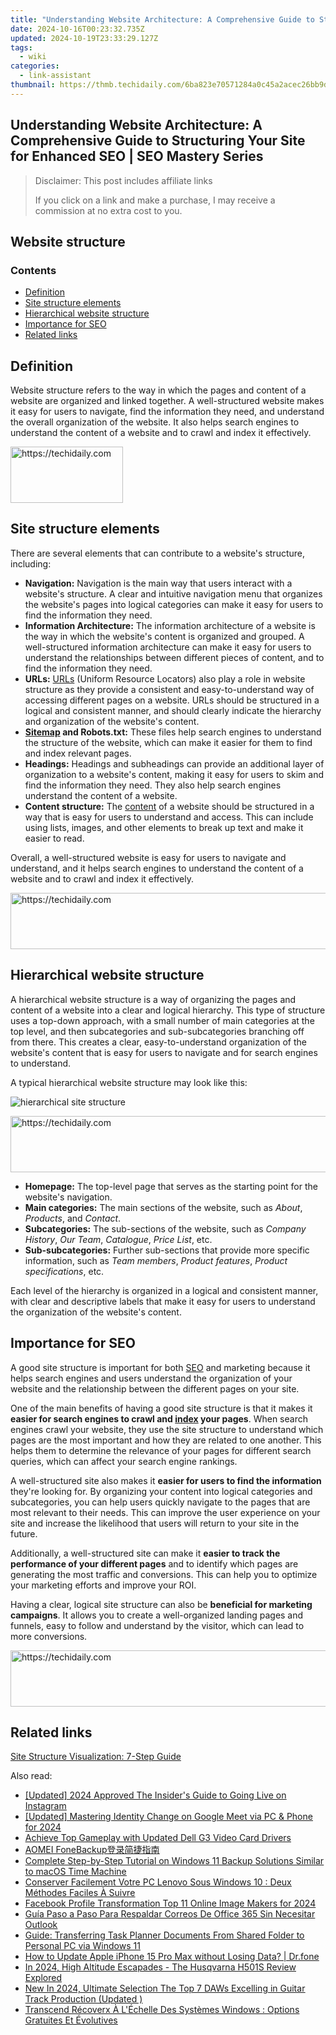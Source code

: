 ```yaml
---
title: "Understanding Website Architecture: A Comprehensive Guide to Structuring Your Site for Enhanced SEO | SEO Mastery Series"
date: 2024-10-16T00:23:32.735Z
updated: 2024-10-19T23:33:29.127Z
tags:
  - wiki
categories:
  - link-assistant
thumbnail: https://thmb.techidaily.com/6ba823e70571284a0c45a2acec26bb9d28a4fab8bdde6a1d84cbac37f185e31d.jpg
---
```


## Understanding Website Architecture: A Comprehensive Guide to Structuring Your Site for Enhanced SEO | SEO Mastery Series

>  Disclaimer: This post includes affiliate links
>
>  If you click on a link and make a purchase, I may receive a commission at no extra cost to you.
>

## Website structure

### Contents

* [Definition](https://tools.techidaily.com/link-assistant/products/)
* [Site structure elements](https://tools.techidaily.com/link-assistant/products/)
* [Hierarchical website structure](https://tools.techidaily.com/link-assistant/products/)
* [Importance for SEO](https://tools.techidaily.com/link-assistant/products/)
* [Related links](https://tools.techidaily.com/link-assistant/products/)

## Definition

Website structure refers to the way in which the pages and content of a website are organized and linked together. A well-structured website makes it easy for users to navigate, find the information they need, and understand the overall organization of the website. It also helps search engines to understand the content of a website and to crawl and index it effectively.

<!-- affiliate ads begin -->
<a href="https://aligracehair.sjv.io/c/5597632/2135397/19272" target="_top" id="2135397">
  <img src="//a.impactradius-go.com/display-ad/19272-2135397" border="0" alt="https://techidaily.com" width="180" height="90"/>
</a>
<img height="0" width="0" src="https://aligracehair.sjv.io/i/5597632/2135397/19272" style="position:absolute;visibility:hidden;" border="0" />
<!-- affiliate ads end -->

## Site structure elements

There are several elements that can contribute to a website's structure, including:

* **Navigation:** Navigation is the main way that users interact with a website's structure. A clear and intuitive navigation menu that organizes the website's pages into logical categories can make it easy for users to find the information they need.
* **Information Architecture:** The information architecture of a website is the way in which the website's content is organized and grouped. A well-structured information architecture can make it easy for users to understand the relationships between different pieces of content, and to find the information they need.
* **URLs:** [URLs](https://tools.techidaily.com/link-assistant/products/) (Uniform Resource Locators) also play a role in website structure as they provide a consistent and easy-to-understand way of accessing different pages on a website. URLs should be structured in a logical and consistent manner, and should clearly indicate the hierarchy and organization of the website's content.
* **[Sitemap](https://tools.techidaily.com/link-assistant/products/) and Robots.txt:** These files help search engines to understand the structure of the website, which can make it easier for them to find and index relevant pages.
* **Headings:** Headings and subheadings can provide an additional layer of organization to a website's content, making it easy for users to skim and find the information they need. They also help search engines understand the content of a website.
* **Content structure:** The [content](https://tools.techidaily.com/link-assistant/products/) of a website should be structured in a way that is easy for users to understand and access. This can include using lists, images, and other elements to break up text and make it easier to read.

Overall, a well-structured website is easy for users to navigate and understand, and it helps search engines to understand the content of a website and to crawl and index it effectively.

<!-- affiliate ads begin -->
<a href="https://appsumo.8odi.net/c/5597632/2144298/7443" target="_top" id="2144298">
  <img src="//a.impactradius-go.com/display-ad/7443-2144298" border="0" alt="https://techidaily.com" width="728" height="90"/>
</a>
<img height="0" width="0" src="https://appsumo.8odi.net/i/5597632/2144298/7443" style="position:absolute;visibility:hidden;" border="0" />
<!-- affiliate ads end -->

## Hierarchical website structure

A hierarchical website structure is a way of organizing the pages and content of a website into a clear and logical hierarchy. This type of structure uses a top-down approach, with a small number of main categories at the top level, and then subcategories and sub-subcategories branching off from there. This creates a clear, easy-to-understand organization of the website's content that is easy for users to navigate and for search engines to understand.

A typical hierarchical website structure may look like this:

![hierarchical site structure](https://cdn1.link-assistant.com/thumbs/w636-c1/upload/seowiki/posts/137/ws1.png)

<!-- affiliate ads begin -->
<a href="https://appsumo.8odi.net/c/5597632/2082533/7443" target="_top" id="2082533">
  <img src="//a.impactradius-go.com/display-ad/7443-2082533" border="0" alt="https://techidaily.com" width="728" height="90"/>
</a>
<img height="0" width="0" src="https://appsumo.8odi.net/i/5597632/2082533/7443" style="position:absolute;visibility:hidden;" border="0" />
<!-- affiliate ads end -->

* **Homepage:** The top-level page that serves as the starting point for the website's navigation.
* **Main categories:** The main sections of the website, such as _About_, _Products_, and _Contact_.
* **Subcategories:** The sub-sections of the website, such as _Company History_, _Our Team_, _Catalogue_, _Price List_, etc.
* **Sub-subcategories:** Further sub-sections that provide more specific information, such as _Team members_, _Product features_, _Product specifications_, etc.

Each level of the hierarchy is organized in a logical and consistent manner, with clear and descriptive labels that make it easy for users to understand the organization of the website's content.

## Importance for SEO

A good site structure is important for both [SEO](https://tools.techidaily.com/link-assistant/products/) and marketing because it helps search engines and users understand the organization of your website and the relationship between the different pages on your site.

One of the main benefits of having a good site structure is that it makes it **easier for search engines to crawl and [index](https://tools.techidaily.com/link-assistant/products/) your pages**. When search engines crawl your website, they use the site structure to understand which pages are the most important and how they are related to one another. This helps them to determine the relevance of your pages for different search queries, which can affect your search engine rankings.

A well-structured site also makes it **easier for users to find the information** they're looking for. By organizing your content into logical categories and subcategories, you can help users quickly navigate to the pages that are most relevant to their needs. This can improve the user experience on your site and increase the likelihood that users will return to your site in the future.

Additionally, a well-structured site can make it **easier to track the performance of your different pages** and to identify which pages are generating the most traffic and conversions. This can help you to optimize your marketing efforts and improve your ROI.

Having a clear, logical site structure can also be **beneficial for marketing campaigns**. It allows you to create a well-organized landing pages and funnels, easy to follow and understand by the visitor, which can lead to more conversions.

<!-- affiliate ads begin -->
<a href="https://appsumo.8odi.net/c/5597632/2094429/7443" target="_top" id="2094429">
  <img src="//a.impactradius-go.com/display-ad/7443-2094429" border="0" alt="https://techidaily.com" width="728" height="90"/>
</a>
<img height="0" width="0" src="https://appsumo.8odi.net/i/5597632/2094429/7443" style="position:absolute;visibility:hidden;" border="0" />
<!-- affiliate ads end -->

## Related links

[Site Structure Visualization: 7-Step Guide](https://tools.techidaily.com/link-assistant/products/)

<ins class="adsbygoogle"
     style="display:block"
     data-ad-format="autorelaxed"
     data-ad-client="ca-pub-7571918770474297"
     data-ad-slot="1223367746"></ins>

<ins class="adsbygoogle"
     style="display:block"
     data-ad-client="ca-pub-7571918770474297"
     data-ad-slot="8358498916"
     data-ad-format="auto"
     data-full-width-responsive="true"></ins>

<span class="atpl-alsoreadstyle">Also read:</span>
<div><ul>
<li><a href="https://instagram-video-recordings.techidaily.com/updated-2024-approved-the-insiders-guide-to-going-live-on-instagram/"><u>[Updated] 2024 Approved The Insider's Guide to Going Live on Instagram</u></a></li>
<li><a href="https://on-screen-recording.techidaily.com/updated-mastering-identity-change-on-google-meet-via-pc-and-phone-for-2024/"><u>[Updated] Mastering Identity Change on Google Meet via PC & Phone for 2024</u></a></li>
<li><a href="https://win-amazing.techidaily.com/achieve-top-gameplay-with-updated-dell-g3-video-card-drivers/"><u>Achieve Top Gameplay with Updated Dell G3 Video Card Drivers</u></a></li>
<li><a href="https://solve-luxury.techidaily.com/1728463370338-aomei-fonebackup/"><u>AOMEI FoneBackup登录简捷指南</u></a></li>
<li><a href="https://solve-luxury.techidaily.com/complete-step-by-step-tutorial-on-windows-11-backup-solutions-similar-to-macos-time-machine/"><u>Complete Step-by-Step Tutorial on Windows 11 Backup Solutions Similar to macOS Time Machine</u></a></li>
<li><a href="https://solve-luxury.techidaily.com/conserver-facilement-votre-pc-lenovo-sous-windows-10-deux-methodes-faciles-a-suivre/"><u>Conserver Facilement Votre PC Lenovo Sous Windows 10 : Deux Méthodes Faciles À Suivre</u></a></li>
<li><a href="https://facebook-videos.techidaily.com/facebook-profile-transformation-top-11-online-image-makers-for-2024/"><u>Facebook Profile Transformation Top 11 Online Image Makers for 2024</u></a></li>
<li><a href="https://solve-luxury.techidaily.com/guia-paso-a-paso-para-respaldar-correos-de-office-365-sin-necesitar-outlook/"><u>Guía Paso a Paso Para Respaldar Correos De Office 365 Sin Necesitar Outlook</u></a></li>
<li><a href="https://fox-tls.techidaily.com/guide-transferring-task-planner-documents-from-shared-folder-to-personal-pc-via-windows-11/"><u>Guide: Transferring Task Planner Documents From Shared Folder to Personal PC via Windows 11</u></a></li>
<li><a href="https://techidaily.com/how-to-update-apple-iphone-15-pro-max-without-losing-data-drfone-by-drfone-ios-system-repair-ios-system-repair/"><u>How to Update Apple iPhone 15 Pro Max without Losing Data? | Dr.fone</u></a></li>
<li><a href="https://article-helps.techidaily.com/in-2024-high-altitude-escapades-the-husqvarna-h501s-review-explored/"><u>In 2024, High Altitude Escapades - The Husqvarna H501S Review Explored</u></a></li>
<li><a href="https://audio-shaping.techidaily.com/new-in-2024-ultimate-selection-the-top-7-daws-excelling-in-guitar-track-production-updated/"><u>New In 2024, Ultimate Selection The Top 7 DAWs Excelling in Guitar Track Production (Updated )</u></a></li>
<li><a href="https://solve-luxury.techidaily.com/transcend-recoverx-a-lechelle-des-systemes-windows-options-gratuites-et-evolutives/"><u>Transcend Récoverx À L'Échelle Des Systèmes Windows : Options Gratuites Et Évolutives</u></a></li>
</ul></div>


